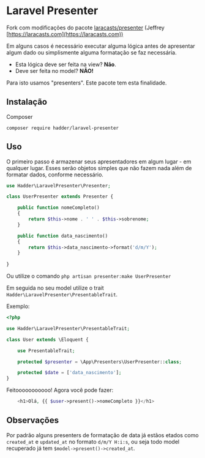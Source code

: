 # Laravel Presenter

Fork com modificações do pacote [laracasts/presenter](https://github.com/laracasts/Presenter) (Jeffrey [https://laracasts.com](https://laracasts.com))

Em alguns casos é necessário executar alguma lógica antes de apresentar algum dado ou simplismente alguma formatação se faz necessária.

- Esta lógica deve ser feita na view? **Não**.
- Deve ser feita no model? **NÃO!**

Para isto usamos "presenters". Este pacote tem esta finalidade.

## Instalação
Composer
```$shell
composer require hadder/laravel-presenter
```

## Uso

O primeiro passo é armazenar seus apresentadores em algum lugar - em qualquer lugar. Esses serão objetos simples que não fazem nada além de formatar dados, conforme necessário.

```php
use Hadder\LaravelPresenter\Presenter;

class UserPresenter extends Presenter {

    public function nomeCompleto()
    {
        return $this->nome . ' ' . $this->sobrenome;
    }

    public function data_nascimento()
    {
        return $this->data_nascimento->format('d/m/Y');
    }
  
}
```
Ou utilize o comando `php artisan presenter:make UserPresenter`

Em seguida no seu model utilize o trait `Hadder\LaravelPresenter\PresentableTrait`.

Exemplo:

```php
<?php

use Hadder\LaravelPresenter\PresentableTrait;

class User extends \Eloquent {

    use PresentableTrait;

    protected $presenter = \App\Presenters\UserPresenter::class;

    protected $date = ['data_nascimento'];
}
```

Feitooooooooooo! Agora você pode fazer:

```php
    <h1>Olá, {{ $user->present()->nomeCompleto }}</h1>
```
## Observações
Por padrão alguns presenters de formatação de data já estãos etados como `created_at` e `updated_at` no formato `d/m/Y H:i:s`, ou seja todo model recuperado já tem `$model->present()->created_at`.
